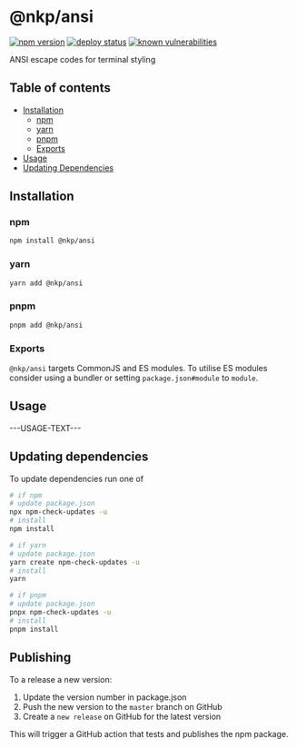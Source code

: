 # @nkp/ansi

[![npm version](https://badge.fury.io/js/%40nickkelly1%2Fansi.svg)](https://www.npmjs.com/package/@nkp/ansi)
[![deploy status](https://github.com/nickkelly1/nkp-ansi/actions/workflows/release.yml/badge.svg)](https://github.com/nickkelly1/nkp-ansi/actions/workflows/release.yml)
[![known vulnerabilities](https://snyk.io/test/github/nickkelly1/nkp-ansi/badge.svg)](https://snyk.io/test/github/nickkelly1/nkp-ansi)

ANSI escape codes for terminal styling

## Table of contents

- [Installation](#installation)
  - [npm](#npm)
  - [yarn](#yarn)
  - [pnpm](#pnpm)
  - [Exports](#exports)
- [Usage](#usage)
- [Updating Dependencies](#updating-dependencies)

## Installation

### npm

```sh
npm install @nkp/ansi
```

### yarn

```sh
yarn add @nkp/ansi
```

### pnpm

```sh
pnpm add @nkp/ansi
```

### Exports

`@nkp/ansi` targets CommonJS and ES modules. To utilise ES modules consider using a bundler or setting `package.json#module` to `module`.

## Usage

---USAGE-TEXT---

## Updating dependencies

To update dependencies run one of

```sh
# if npm
# update package.json
npx npm-check-updates -u
# install
npm install

# if yarn
# update package.json
yarn create npm-check-updates -u
# install
yarn

# if pnpm
# update package.json
pnpx npm-check-updates -u
# install
pnpm install
```

## Publishing

To a release a new version:

1. Update the version number in package.json
2. Push the new version to the `master` branch on GitHub
3. Create a `new release` on GitHub for the latest version

This will trigger a GitHub action that tests and publishes the npm package.
